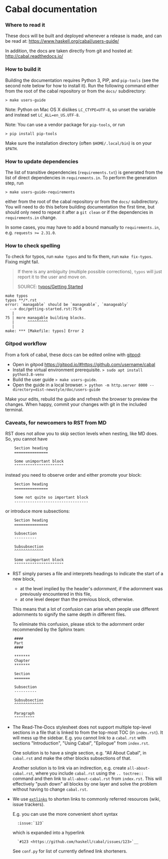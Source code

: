 Cabal documentation
===================

### Where to read it
These docs will be built and deployed whenever a release is made,
and can be read at: https://www.haskell.org/cabal/users-guide/

In addition, the docs are taken directly from git and hosted at:
http://cabal.readthedocs.io/


### How to build it

Building the documentation requires Python 3, PIP, and `pip-tools` (see the second note below for how to install it). Run the following command either from the root of the cabal repository or from the `docs/` subdirectory:

``` console
> make users-guide
```

Note: Python on Mac OS X dislikes `LC_CTYPE=UTF-8`, so unset the variable
and instead set `LC_ALL=en_US.UTF-8`.

Note: You can use a vendor package for `pip-tools`, or run

``` console
> pip install pip-tools
```

Make sure the installation directory (often `$HOME/.local/bin`) is on your `$PATH`.

### How to update dependencies

The list of transitive dependencies (`requirements.txt`) is generated from the list of direct dependencies in `requirements.in`. To perform the generation step, run

```console
> make users-guide-requirements
```

either from the root of the cabal repository or from the `docs/` subdirectory. You will need to do this before building documentation the first time, but should only need to repeat it after a `git clean` or if the dependencies in `requirements.in` change.

In some cases, you may have to add a bound manually to `requirements.in`, e.g. `requests >= 2.31.0`.

### How to check spelling

To check for typos, run `make typos` and to fix them, run `make fix-typos`. Fixing might fail.

> If there is any ambiguity (multiple possible corrections),
> `typos` will just report it to the user and move on.
>
> SOURCE: [typos/Getting Started](https://github.com/crate-ci/typos#getting-started)

```
make typos
typos **/*.rst
error: `managable` should be `manageable`, `manageably`
  --> doc/getting-started.rst:75:6
   |
75 | more managable building blocks.
   |      ^^^^^^^^^
   |
make: *** [Makefile: typos] Error 2
```

### Gitpod workflow

From a fork of cabal, these docs can be edited online with
[gitpod](https://www.gitpod.io/):

* Open in gitpod https://gitpod.io/#https://github.com/username/cabal
* Install the virtual environment prerequisite.
  `> sudo apt install python3.8-venv`
* Build the user guide `> make users-guide`.
* Open the guide in a local browser.
  `> python -m http.server 8000 --directory=dist-newstyle/doc/users-guide`

Make your edits, rebuild the guide and refresh the browser to preview the
changes. When happy, commit your changes with git in the included terminal.

### Caveats, for newcomers to RST from MD

RST does not allow you to skip section levels when nesting, like MD
does.
So, you cannot have

```
    Section heading
    ===============

    Some unimportant block
    """"""""""""""""""""""
```

  instead you need to observe order and either promote your block:

```
    Section heading
    ===============

    Some not quite so important block
    ---------------------------------
```

  or introduce more subsections:

```
    Section heading
    ===============

    Subsection
    ----------

    Subsubsection
    ^^^^^^^^^^^^^

    Some unimportant block
    """"""""""""""""""""""
```

* RST simply parses a file and interprets headings to indicate the
  start of a new block,
  * at the level implied by the header's *adornment*, if the adornment was
  previously encountered in this file,
  * at one level deeper than the previous block, otherwise.

  This means that a lot of confusion can arise when people use
  different adornments to signify the same depth in different files.

  To eliminate this confusion, please stick to the adornment order
  recommended by the Sphinx team:

```
    ####
    Part
    ####

    *******
    Chapter
    *******

    Section
    =======

    Subsection
    ----------

    Subsubsection
    ^^^^^^^^^^^^^

    Paragraph
    """""""""
```

* The Read-The-Docs stylesheet does not support multiple top-level
  sections in a file that is linked to from the top-most TOC (in
  `index.rst`). It will mess up the sidebar.
  E.g. you cannot link to a `cabal.rst` with sections "Introduction",
  "Using Cabal", "Epilogue" from `index.rst`.

  One solution is to have a single section, e.g. "All About Cabal", in
  `cabal.rst` and make the other blocks subsections of that.

  Another solution is to link via an indirection, e.g. create
  `all-about-cabal.rst`, where you include `cabal.rst` using  the
  `.. toctree::` command and then link to `all-about-cabal.rst` from
  `index.rst`.
  This will effectively "push down" all blocks by one layer and solve
  the problem without having to change `cabal.rst`.


* We use [`extlinks`](http://www.sphinx-doc.org/en/stable/ext/extlinks.html)
  to shorten links to commonly referred resources (wiki, issue trackers).

  E.g. you can use the more convenient short syntax

        :issue:`123`

  which is expanded into a hyperlink

        `#123 <https://github.com/haskell/cabal/issues/123>`__

  See `conf.py` for list of currently defined link shorteners.
